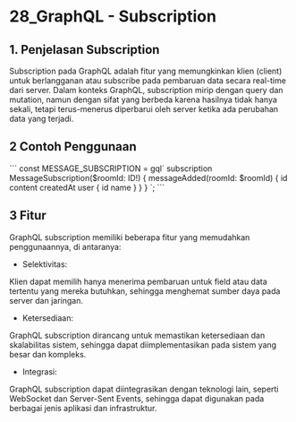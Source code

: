 <h1>
28_GraphQL - Subscription</h1>

<h2>1. Penjelasan Subscription</h2>
Subscription pada GraphQL adalah fitur yang memungkinkan klien (client) untuk berlangganan atau subscribe pada pembaruan data secara real-time dari server. Dalam konteks GraphQL, subscription mirip dengan query dan mutation, namun dengan sifat yang berbeda karena hasilnya tidak hanya sekali, tetapi terus-menerus diperbarui oleh server ketika ada perubahan data yang terjadi.

<h2> 2 Contoh Penggunaan </h2>
```
const MESSAGE_SUBSCRIPTION = gql`
  subscription MessageSubscription($roomId: ID!) {
    messageAdded(roomId: $roomId) {
      id
      content
      createdAt
      user {
        id
        name
      }
    }
  }
`;
```

<h2>3 Fitur </h2>
GraphQL subscription memiliki beberapa fitur yang memudahkan penggunaannya, di antaranya:

- Selektivitas: 

Klien dapat memilih hanya menerima pembaruan untuk field atau data tertentu yang mereka butuhkan, sehingga menghemat sumber daya pada server dan jaringan.

- Ketersediaan: 

GraphQL subscription dirancang untuk memastikan ketersediaan dan skalabilitas sistem, sehingga dapat diimplementasikan pada sistem yang besar dan kompleks.

- Integrasi: 

GraphQL subscription dapat diintegrasikan dengan teknologi lain, seperti WebSocket dan Server-Sent Events, sehingga dapat digunakan pada berbagai jenis aplikasi dan infrastruktur.

